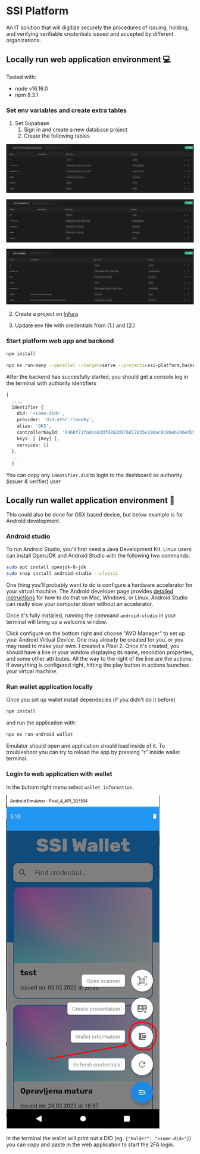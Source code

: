 # SSI Platform

An IT solution that will digitize securely the procedures of issuing, holding, and verifying verifiable credentials issued and accepted by different organizations.

## Locally run web application environment :computer:

Tested with:

- node v16.16.0
- npm 8.3.1

### Set env variables and create extra tables

1. Set Supabase
   1. Sign in and create a new database project
   2. Create the following tables

![Employee data](/readme/supabase-policy.png?raw=true 'Employee Data title')

![Employee data](/readme/supabase-revoked.png?raw=true 'Employee Data title')

![Employee data](/readme/supabase-schemas.png?raw=true 'Employee Data title')

2. Create a project on [Infura](https://infura.io/)

3. Update env file with credentials from (1.) and (2.)

### Start platform web app and backend

```bash
npm install
```

```bash
npx nx run-many --parallel --target=serve --projects=ssi-platform,backend
```

After the backend has succesfully started, you should get a console.log in the terminal with authority identifiers

```ts
[
  ...,
  Identifier {
    did: '<some-did>',
    provider: 'did:ethr:rinkeby',
    alias: 'OKS',
    controllerKeyId: '046bf71fa0ce82df0262d076d17835e196ac0c86eb246ed955940d367ba2ae68dc0cb966d87533d53757779d996c56f387431b4b3494c796d20d7876476125f625',
    keys: [ [Key] ],
    services: []
  },
  ...
  ]
```

You can copy any `Identifier.did` to login to the dashboard as authority (issuer & verifier) user

## Locally run wallet application environment :iphone:

This could also be done for OSX based device, but below example is for Android development.

### Android studio

To run Android Studio, you'll first need a Java Development Kit. Linux users can install OpenJDK and Android Studio with the following two commands:

```bash
sudo apt install openjdk-8-jdk
sudo snap install android-studio --classic
```

One thing you'll probably want to do is configure a hardware accelerator for your virtual machine. The Android developer page provides [detailed instructions](https://developer.android.com/studio/run/emulator-acceleration?utm_source=android-studio) for how to do that on Mac, Windows, or Linux. Android Studio can really slow your computer down without an accelerator.

Once it's fully installed, running the command `android-studio` in your terminal will bring up a welcome window.

Click configure on the bottom right and choose "AVD Manager" to set up your Android Virtual Device. One may already be created for you, or you may need to make your own. I created a Pixel 2. Once it's created, you should have a line in your window displaying its name, resolution properties, and some other attributes. All the way to the right of the line are the actions. If everything is configured right, hitting the play button in actions launches your virtual machine.

### Run wallet application locally

Once you set up wallet install dependecies (if you didn't do it before)

```bash
npm install
```

and run the application with:

```bash
npx nx run-android wallet
```

Emulator should open and application should load inside of it. To troubleshoot you can try to reload the app by pressing "r" inside wallet terminal.

### Login to web application with wallet

In the buttom right menu select `wallet information`.

![wallet information](/readme/wallet.png?raw=true)

In the terminal the wallet will print out a DID (eg. `{"holder": "<some-did>"}`) you can copy and paste in the web application to start the 2FA login.
